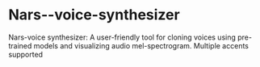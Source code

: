 # Nars--voice-synthesizer
Nars-voice synthesizer: A user-friendly tool for cloning voices using pre-trained models and visualizing audio mel-spectrogram. Multiple accents supported
